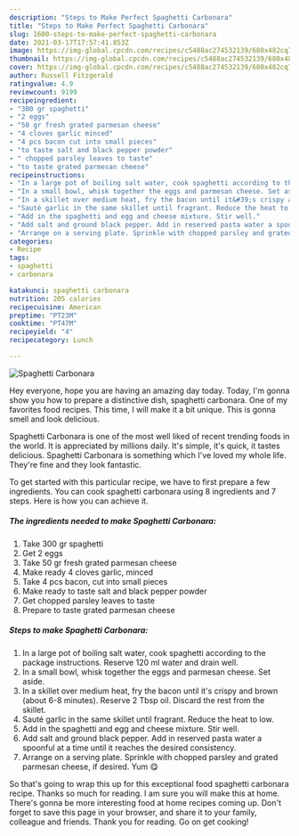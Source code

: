```yaml
---
description: "Steps to Make Perfect Spaghetti Carbonara"
title: "Steps to Make Perfect Spaghetti Carbonara"
slug: 1600-steps-to-make-perfect-spaghetti-carbonara
date: 2021-03-17T17:57:41.853Z
image: https://img-global.cpcdn.com/recipes/c5488ac274532139/680x482cq70/spaghetti-carbonara-recipe-main-photo.jpg
thumbnail: https://img-global.cpcdn.com/recipes/c5488ac274532139/680x482cq70/spaghetti-carbonara-recipe-main-photo.jpg
cover: https://img-global.cpcdn.com/recipes/c5488ac274532139/680x482cq70/spaghetti-carbonara-recipe-main-photo.jpg
author: Russell Fitzgerald
ratingvalue: 4.9
reviewcount: 9199
recipeingredient:
- "300 gr spaghetti"
- "2 eggs"
- "50 gr fresh grated parmesan cheese"
- "4 cloves garlic minced"
- "4 pcs bacon cut into small pieces"
- "to taste salt and black pepper powder"
- " chopped parsley leaves to taste"
- "to taste grated parmesan cheese"
recipeinstructions:
- "In a large pot of boiling salt water, cook spaghetti according to the package instructions. Reserve 120 ml water and drain well."
- "In a small bowl, whisk together the eggs and parmesan cheese. Set aside."
- "In a skillet over medium heat, fry the bacon until it&#39;s crispy and brown (about 6-8 minutes). Reserve 2 Tbsp oil. Discard the rest from the skillet."
- "Sauté garlic in the same skillet until fragrant. Reduce the heat to low."
- "Add in the spaghetti and egg and cheese mixture. Stir well."
- "Add salt and ground black pepper. Add in reserved pasta water a spoonful at a time until it reaches the desired consistency."
- "Arrange on a serving plate. Sprinkle with chopped parsley and grated parmesan cheese, if desired. Yum 😋"
categories:
- Recipe
tags:
- spaghetti
- carbonara

katakunci: spaghetti carbonara 
nutrition: 205 calories
recipecuisine: American
preptime: "PT23M"
cooktime: "PT47M"
recipeyield: "4"
recipecategory: Lunch

---
```



![Spaghetti Carbonara](https://img-global.cpcdn.com/recipes/c5488ac274532139/680x482cq70/spaghetti-carbonara-recipe-main-photo.jpg)

Hey everyone, hope you are having an amazing day today. Today, I'm gonna show you how to prepare a distinctive dish, spaghetti carbonara. One of my favorites food recipes. This time, I will make it a bit unique. This is gonna smell and look delicious.

Spaghetti Carbonara is one of the most well liked of recent trending foods in the world. It is appreciated by millions daily. It's simple, it's quick, it tastes delicious. Spaghetti Carbonara is something which I've loved my whole life. They're fine and they look fantastic.




To get started with this particular recipe, we have to first prepare a few ingredients. You can cook spaghetti carbonara using 8 ingredients and 7 steps. Here is how you can achieve it.

<!--inarticleads1-->

##### The ingredients needed to make Spaghetti Carbonara:

1. Take 300 gr spaghetti
1. Get 2 eggs
1. Take 50 gr fresh grated parmesan cheese
1. Make ready 4 cloves garlic, minced
1. Take 4 pcs bacon, cut into small pieces
1. Make ready to taste salt and black pepper powder
1. Get  chopped parsley leaves to taste
1. Prepare to taste grated parmesan cheese




<!--inarticleads2-->

##### Steps to make Spaghetti Carbonara:

1. In a large pot of boiling salt water, cook spaghetti according to the package instructions. Reserve 120 ml water and drain well.
1. In a small bowl, whisk together the eggs and parmesan cheese. Set aside.
1. In a skillet over medium heat, fry the bacon until it&#39;s crispy and brown (about 6-8 minutes). Reserve 2 Tbsp oil. Discard the rest from the skillet.
1. Sauté garlic in the same skillet until fragrant. Reduce the heat to low.
1. Add in the spaghetti and egg and cheese mixture. Stir well.
1. Add salt and ground black pepper. Add in reserved pasta water a spoonful at a time until it reaches the desired consistency.
1. Arrange on a serving plate. Sprinkle with chopped parsley and grated parmesan cheese, if desired. Yum 😋




So that's going to wrap this up for this exceptional food spaghetti carbonara recipe. Thanks so much for reading. I am sure you will make this at home. There's gonna be more interesting food at home recipes coming up. Don't forget to save this page in your browser, and share it to your family, colleague and friends. Thank you for reading. Go on get cooking!
